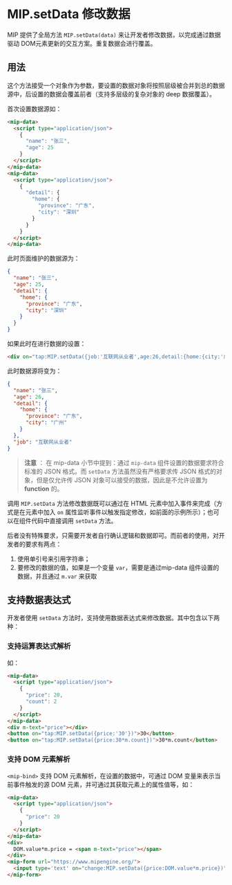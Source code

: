 # MIP.setData 修改数据

MIP 提供了全局方法 `MIP.setData(data)` 来让开发者修改数据，以完成通过数据驱动 DOM元素更新的交互方案。重复数据会进行覆盖。

## 用法

这个方法接受一个对象作为参数，要设置的数据对象将按照层级被合并到总的数据源中，后设置的数据会覆盖前者（支持多层级的复杂对象的 deep 数据覆盖）。

首次设置数据源如：

```html
<mip-data>
  <script type="application/json">
    {
      "name": "张三",
      "age": 25
    }
  </script>
</mip-data>
<mip-data>
  <script type="application/json">
    {
      "detail": {
        "home": {
          "province": "广东",
          "city": "深圳"
        }
      }
    }
  </script>
</mip-data>
```

此时页面维护的数据源为：

```json
{
  "name": "张三",
  "age": 25,
  "detail": {
    "home": {
      "province": "广东",
      "city": "深圳"
    }
  }
}
```

如果此时在进行数据的设置：

```html
<div on="tap:MIP.setData({job:'互联网从业者',age:26,detail:{home:{city:'广州'}}})"></div>
```

此时数据源将变为：

```json
{
  "name": "张三",
  "age": 26,
  "detail": {
    "home": {
      "province": "广东",
      "city": "广州"
    }
  },
  "job": "互联网从业者"
}
```

> **注意** ：
> 在 mip-data 小节中提到：通过 `mip-data` 组件设置的数据要求符合标准的 JSON 格式。而 `setData` 方法虽然没有严格要求传 JSON 格式的对象，但是仅允许传 JSON 对象可以接受的数据，因此是不允许设置为 **function** 的。

调用 `MIP.setData` 方法修改数据既可以通过在 HTML 元素中加入事件来完成（方式是在元素中加入 `on` 属性监听事件以触发指定修改，如前面的示例所示）；也可以在组件代码中直接调用 `setData` 方法。

后者没有特殊要求，只需要开发者自行确认逻辑和数据即可。而前者的使用，对开发者的要求有两点：
1.	使用单引号来引用字符串；
2.	要修改的数据的值，如果是一个变量 `var`，需要是通过mip-data 组件设置的数据，并且通过 `m.var` 来获取

## 支持数据表达式

开发者使用 `setData` 方法时，支持使用数据表达式来修改数据。其中包含以下两种：

### 支持运算表达式解析

如：

```html
<mip-data>
  <script type="application/json">
    {
      "price": 20,
      "count": 2
    }
  </script>
</mip-data>
<div m-text="price"></div>
<button on="tap:MIP.setData({price:'30'})">30</button>
<button on="tap:MIP.setData({price:30*m.count})">30*m.count</button>
```

### 支持 DOM 元素解析

`<mip-bind>` 支持 DOM 元素解析，在设置的数据中，可通过 DOM 变量来表示当前事件触发的源 DOM 元素，并可通过其获取元素上的属性值等，如：

```html
<mip-data>
  <script type="application/json">
    {
      "price": 20
    }
  </script>
</mip-data>
<div>
  DOM.value*m.price = <span m-text="price"></span>
</div>
<mip-form url="https://www.mipengine.org/">
  <input type='text' on="change:MIP.setData({price:DOM.value*m.price})">
</mip-form>
```